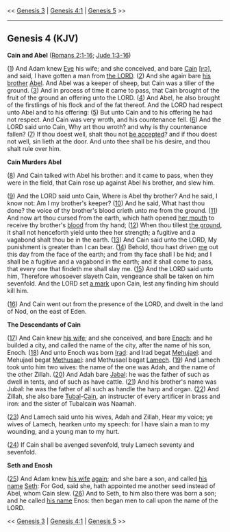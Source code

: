 << [Genesis 3](/genesis/3) | [Genesis 4:1](http://biblehub.com/interlinear/genesis/4-1) | [Genesis 5](/genesis/5) >>

---

## Genesis 4 (KJV)

**Cain and Abel** ([Romans 2:1-16](https://www.biblegateway.com/passage/?search=romans+2%3A1-16&version=KJV); [Jude 1:3-16](https://www.biblegateway.com/passage/?search=jude+1%3A3-16&version=KJV))

([1](http://biblehub.com/interlinear/genesis/4-1.htm)) And Adam knew [Eve](/keys/ATh-ChVH) his wife; and she conceived, and bare [Cain](/keys/ATh-QIN) [[קין](/keys/ATh-QINf)], and said, I have gotten a man from [the LORD](/keys/ATh-IHVH). ([2](http://biblehub.com/interlinear/genesis/4-2.htm)) And she again bare [his brother](/keys/ATh-AHIV) [Abel](/keys/ATh-HBL). And Abel was a keeper of sheep, but Cain was a tiller of the ground. ([3](http://biblehub.com/interlinear/genesis/4-3.htm)) And in process of time it came to pass, that Cain brought of the fruit of the ground an offering unto the LORD. ([4](http://biblehub.com/interlinear/genesis/4-4.htm)) And Abel, he also brought of the firstlings of his flock and of the fat thereof. And the LORD had respect unto Abel and to his offering: ([5](http://biblehub.com/interlinear/genesis/4-5.htm)) But unto Cain and to his offering he had not respect. And Cain was very wroth, and his countenance fell. ([6](http://biblehub.com/interlinear/genesis/4-6.htm)) And the LORD said unto Cain, Why art thou wroth? and why is thy countenance fallen? ([7](http://biblehub.com/interlinear/genesis/4-7.htm)) If thou doest well, shalt thou not [be accepted](/keys/ShATh)? and if thou doest not well, sin lieth at the door. And unto thee shall be his desire, and thou shalt rule over him.

**Cain Murders Abel**

([8](http://biblehub.com/interlinear/genesis/4-8.htm)) And Cain talked with Abel his brother: and it came to pass, when they were in the field, that Cain rose up against Abel his brother, and slew him.

([9](http://biblehub.com/interlinear/genesis/4-9.htm)) And the LORD said unto Cain, Where is Abel thy brother? And he said, I know not: Am I my brother's keeper? ([10](http://biblehub.com/interlinear/genesis/4-10.htm)) And he said, What hast thou done? the voice of thy brother's blood crieth unto me from the ground. ([11](http://biblehub.com/interlinear/genesis/4-11.htm)) And now art thou cursed from the earth, which hath opened [her mouth](/ATh-PIH) to receive thy brother's [blood](/keys/ATh-DMI) from thy hand; ([12](http://biblehub.com/interlinear/genesis/4-12.htm)) When thou tillest [the ground](/keys/ATh-HADMH), it shall not henceforth yield unto thee her strength; a fugitive and a vagabond shalt thou be in the earth. ([13](http://biblehub.com/interlinear/genesis/4-13.htm)) And Cain said unto the LORD, My punishment is greater than I can bear. ([14](http://biblehub.com/interlinear/genesis/4-14.htm)) Behold, thou hast driven [me](/keys/AThI) out this day from the face of the earth; and from thy face shall I be hid; and I shall be a fugitive and a vagabond in the earth; and it shall come to pass, that every one that findeth me shall slay me. ([15](http://biblehub.com/interlinear/genesis/4-15.htm)) And the LORD said unto him, Therefore whosoever slayeth Cain, vengeance shall be taken on him sevenfold. And the LORD set [a mark](/keys/AVTh) upon Cain, lest any finding him should kill him.

([16](http://biblehub.com/interlinear/genesis/4-16.htm)) And Cain went out from the presence of the LORD, and dwelt in the land of Nod, on the east of Eden.

**The Descendants of Cain**

([17](http://biblehub.com/interlinear/genesis/4-17.htm)) And Cain knew [his wife](/keys/ATh-IShThV); and she conceived, and bare [Enoch](/keys/ATh-ChNVK): and he builded a city, and called the name of the city, after the name of his son, Enoch. ([18](http://biblehub.com/interlinear/genesis/4-18.htm)) And unto Enoch was born [Irad](/keys/ATh-OIRD): and Irad begat [Mehujael](/keys/ATh-MChVIAL): and Mehujael begat [Methusael](/keys/MThVShAL): and Methusael begat [Lamech](/ATh-LMK). ([19](http://biblehub.com/interlinear/genesis/4-19.htm)) And Lamech took unto him two wives: the name of the one was Adah, and the name of the other Zillah. ([20](http://biblehub.com/interlinear/genesis/4-20.htm)) And Adah bare [Jabal](/keys/ATh-IBL): he was the father of such as dwell in tents, and of such as have cattle. ([21](http://biblehub.com/interlinear/genesis/4-21.htm)) And his brother's name was Jubal: he was the father of all such as handle the harp and organ. ([22](http://biblehub.com/interlinear/genesis/4-22.htm)) And Zillah, she also bare [Tubal](/keys/ATh-ThVBL)-[Cain](/keys/ATh-ThVBL.QIN), an instructer of every artificer in brass and iron: and the sister of Tubalcain was Naamah.

([23](http://biblehub.com/interlinear/genesis/4-23.htm)) And Lamech said unto his wives, Adah and Zillah, Hear my voice; ye wives of Lamech, hearken unto my speech: for I have slain a man to my wounding, and a young man to my hurt.

([24](http://biblehub.com/interlinear/genesis/4-24.htm)) If Cain shall be avenged sevenfold, truly Lamech seventy and sevenfold.

**Seth and Enosh**

([25](http://biblehub.com/interlinear/genesis/4-25.htm)) And Adam knew [his wife](/keys/ATh-IShThV) [again](/keys/ATh-IShThV.OVD); and she bare a son, and called [his name](/keys/ATh-ShMV) [Seth](/keys/ATh-ShMV.ShTh): For God, said she, hath appointed me another seed instead of Abel, whom Cain slew. ([26](http://biblehub.com/interlinear/genesis/4-26.htm)) And to Seth, to him also there was born a son; and he called [his name](/keys/ATh-ShMV) Enos: then began men to call upon the name of the LORD.

<< [Genesis 3](/genesis/3) | [Genesis 4:1](http://biblehub.com/interlinear/genesis/4-1) | [Genesis 5](/genesis/5) >>

